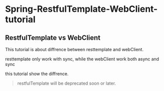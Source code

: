 # Spring-RestfulTemplate-WebClient-tutorial

## RestfulTemplate vs WebClient

This tutorial is about diffrence between resttemplate and webClient.

resttemplate only work with sync, while the webClient work both async and sync

this tutorial show the diffrence.

> restfulTemplate will be deprecated soon or later.

